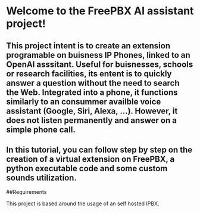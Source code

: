 # Welcome to the FreePBX AI assistant project!

This project intent is to create an extension programable on buisness IP Phones, linked to an OpenAI asssitant. Useful for buisnesses, schools or research facilities, its entent is to quickly answer a question without the need to search the Web. Integrated into a phone, it functions similarly to an consummer availble voice assistant (Google, Siri, Alexa, ...). However, it does not listen permanently and answer on a simple phone call. 
---
In this tutorial, you can follow step by step on the creation of a virtual extension on FreePBX, a python executable code and some custom sounds utilization. 
---
##Requirements

This project is based around the usage of an self hosted IPBX. 
